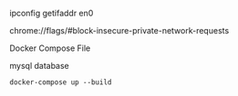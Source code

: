 ipconfig getifaddr en0


chrome://flags/#block-insecure-private-network-requests


Docker Compose File

mysql database


    docker-compose up --build
